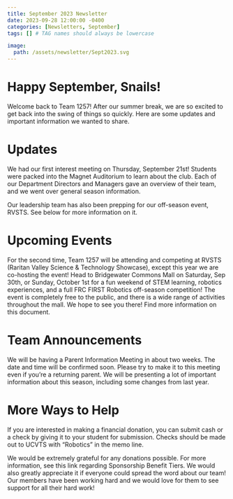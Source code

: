 ```yaml
---
title: September 2023 Newsletter
date: 2023-09-28 12:00:00 -0400
categories: [Newsletters, September]
tags: [] # TAG names should always be lowercase

image:
  path: /assets/newsletter/Sept2023.svg
---
```


# Happy September, Snails!

Welcome back to Team 1257! After our summer break, we are so excited to get back into the swing of things so quickly. Here are some updates and important information we wanted to share. 

# Updates 

We had our first interest meeting on Thursday, September 21st! Students were packed into the Magnet Auditorium to learn about the club. Each of our Department Directors and Managers gave an overview of their team, and we went over general season information.

Our leadership team has also been prepping for our off-season event, RVSTS. See below for more information on it.

# Upcoming Events

For the second time, Team 1257 will be attending and competing at RVSTS (Raritan Valley Science & Technology Showcase), except this year we are co-hosting the event! Head to Bridgewater Commons Mall on Saturday, Sep 30th, or Sunday, October 1st for a fun weekend of STEM learning, robotics experiences, and a full FRC FIRST Robotics off-season competition! The event is completely free to the public, and there is a wide range of activities throughout the mall. We hope to see you there! Find more information on this document. 

# Team Announcements

We will be having a Parent Information Meeting in about two weeks. The date and time will be confirmed soon. Please try to make it to this meeting even if you’re a returning parent. We will be presenting a lot of important information about this season, including some changes from last year. 

# More Ways to Help

If you are interested in making a financial donation, you can submit cash or a check by giving it to your student for submission. Checks should be made out to UCVTS with “Robotics” in the memo line. 

We would be extremely grateful for any donations possible. For more information, see this link regarding Sponsorship Benefit Tiers. We would also greatly appreciate it if everyone could spread the word about our team! Our members have been working hard and we would love for them to see support for all their hard work! 
